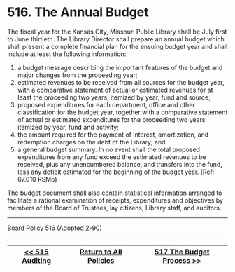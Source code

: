 # 516. The Annual Budget

The fiscal year for the Kansas City, Missouri Public Library shall be July first to June thirtieth. The Library Director shall prepare an annual budget which shall present a complete financial plan for the ensuing budget year and shall include at least the following information:

1. a budget message describing the important features of the budget and major changes from the proceeding year;
2. estimated revenues to be received from all sources for the budget year, with a comparative statement of actual or estimated revenues for at least the proceeding two years, itemized by year, fund and source;
3. proposed expenditures for each department, office and other classification for the budget year, together with a comparative statement of actual or estimated expenditures for the proceeding two years itemized by year, fund and activity;
4. the amount required for the payment of interest, amortization, and redemption charges on the debt of the Library; and
5. a general budget summary. In no event shall the total proposed expenditures from any fund exceed the estimated revenues to be received, plus any unencumbered balance, and transfers into the fund, less any deficit estimated for the beginning of the budget year. (Ref: 67.010 RSMo)

The budget document shall also contain statistical information arranged to facilitate a rational examination of receipts, expenditures and objectives by members of the Board of Trustees, lay citizens, Library staff, and auditors.

---

Board Policy 516 (Adopted 2-90)

---
[<< 515 Auditing](/policies/500-administration-support/515.md) | [Return to All Policies](/policies/) | [517 The Budget Process >>](/policies/500-administration-support/517.md)
--- | --- | ---
